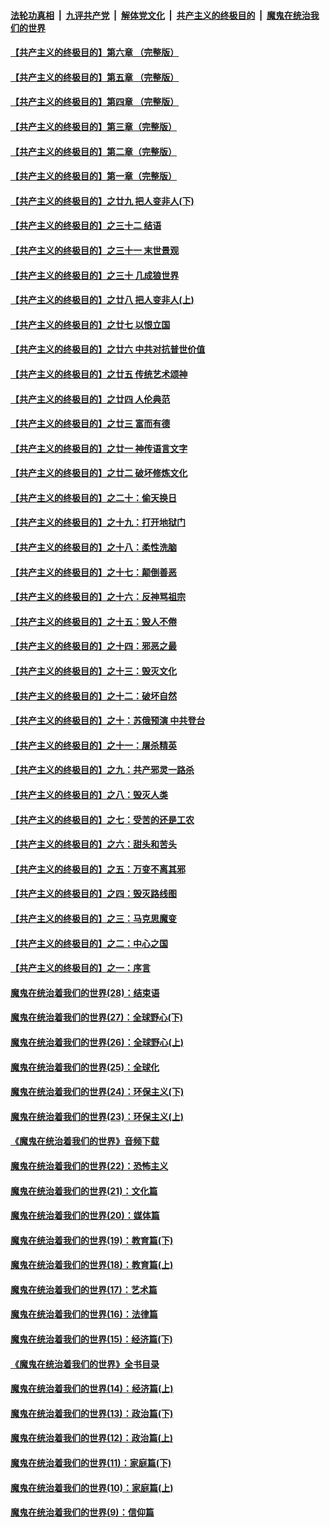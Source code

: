 

####  [法轮功真相](../../../../basic/blob/master/README.md?t=06301531) &nbsp;|&nbsp; [九评共产党](../../../../9ping.md/blob/master/README.md?t=06301531) &nbsp;|&nbsp; [解体党文化](../../../../jtdwh.md/blob/master/README.md?t=06301531)  &nbsp;|&nbsp; [共产主义的终极目的](../../../../gczydzjmd.md/blob/master/README.md?t=06301531) &nbsp;|&nbsp; [魔鬼在统治我们的世界](../../../../mgztzwmdsj.md/blob/master/README.md?t=06301531) 

#### [【共产主义的终极目的】第六章 （完整版）](../pages/nsc422/n11428913.md?t=06301531) 

#### [【共产主义的终极目的】第五章 （完整版）](../pages/nsc422/n11428912.md?t=06301531) 

#### [【共产主义的终极目的】第四章 （完整版）](../pages/nsc422/n11428907.md?t=06301531) 

#### [【共产主义的终极目的】第三章（完整版）](../pages/nsc422/n11428848.md?t=06301531) 

#### [【共产主义的终极目的】第二章（完整版）](../pages/nsc422/n11428831.md?t=06301531) 

#### [【共产主义的终极目的】第一章（完整版）](../pages/nsc422/n11417651.md?t=06301531) 

#### [【共产主义的终极目的】之廿九 把人变非人(下)](../pages/nsc422/n11344140.md?t=06301531) 

#### [【共产主义的终极目的】之三十二 结语](../pages/nsc422/n11360535.md?t=06301531) 

#### [【共产主义的终极目的】之三十一 末世景观](../pages/nsc422/n11351129.md?t=06301531) 

#### [【共产主义的终极目的】之三十 几成狼世界](../pages/nsc422/n11348280.md?t=06301531) 

#### [【共产主义的终极目的】之廿八 把人变非人(上)](../pages/nsc422/n11340492.md?t=06301531) 

#### [【共产主义的终极目的】之廿七 以恨立国](../pages/nsc422/n11336944.md?t=06301531) 

#### [【共产主义的终极目的】之廿六 中共对抗普世价值](../pages/nsc422/n11324785.md?t=06301531) 

#### [【共产主义的终极目的】之廿五 传统艺术颂神](../pages/nsc422/n11296396.md?t=06301531) 

#### [【共产主义的终极目的】之廿四 人伦典范](../pages/nsc422/n11296397.md?t=06301531) 

#### [【共产主义的终极目的】之廿三 富而有德](../pages/nsc422/n11283598.md?t=06301531) 

#### [【共产主义的终极目的】之廿一 神传语言文字](../pages/nsc422/n11263265.md?t=06301531) 

#### [【共产主义的终极目的】之廿二 破坏修炼文化](../pages/nsc422/n11245728.md?t=06301531) 

#### [【共产主义的终极目的】之二十：偷天换日](../pages/nsc422/n11238846.md?t=06301531) 

#### [【共产主义的终极目的】之十九：打开地狱门](../pages/nsc422/n11206376.md?t=06301531) 

#### [【共产主义的终极目的】之十八：柔性洗脑](../pages/nsc422/n11199994.md?t=06301531) 

#### [【共产主义的终极目的】之十七：颠倒善恶](../pages/nsc422/n11179782.md?t=06301531) 

#### [【共产主义的终极目的】之十六：反神骂祖宗](../pages/nsc422/n11166798.md?t=06301531) 

#### [【共产主义的终极目的】之十五：毁人不倦](../pages/nsc422/n11166792.md?t=06301531) 

#### [【共产主义的终极目的】之十四：邪恶之最](../pages/nsc422/n11150249.md?t=06301531) 

#### [【共产主义的终极目的】之十三：毁灭文化](../pages/nsc422/n11135227.md?t=06301531) 

#### [【共产主义的终极目的】之十二：破坏自然](../pages/nsc422/n11135214.md?t=06301531) 

#### [【共产主义的终极目的】之十：苏俄预演 中共登台](../pages/nsc422/n11118424.md?t=06301531) 

#### [【共产主义的终极目的】之十一：屠杀精英](../pages/nsc422/n11118442.md?t=06301531) 

#### [【共产主义的终极目的】之九：共产邪灵一路杀](../pages/nsc422/n11114139.md?t=06301531) 

#### [【共产主义的终极目的】之八：毁灭人类](../pages/nsc422/n11108503.md?t=06301531) 

#### [【共产主义的终极目的】之七：受苦的还是工农](../pages/nsc422/n11101809.md?t=06301531) 

#### [【共产主义的终极目的】之六：甜头和苦头](../pages/nsc422/n11096971.md?t=06301531) 

#### [【共产主义的终极目的】之五：万变不离其邪](../pages/nsc422/n11091285.md?t=06301531) 

#### [【共产主义的终极目的】之四：毁灭路线图](../pages/nsc422/n11086284.md?t=06301531) 

#### [【共产主义的终极目的】之三：马克思魔变](../pages/nsc422/n11061941.md?t=06301531) 

#### [【共产主义的终极目的】之二：中心之国](../pages/nsc422/n11047728.md?t=06301531) 

#### [【共产主义的终极目的】之一：序言](../pages/nsc422/n11086077.md?t=06301531) 

#### [魔鬼在统治着我们的世界(28)：结束语](../pages/nsc422/n10936246.md?t=06301531) 

#### [魔鬼在统治着我们的世界(27)：全球野心(下)](../pages/nsc422/n10928319.md?t=06301531) 

#### [魔鬼在统治着我们的世界(26)：全球野心(上)](../pages/nsc422/n10900318.md?t=06301531) 

#### [魔鬼在统治着我们的世界(25)：全球化](../pages/nsc422/n10788205.md?t=06301531) 

#### [魔鬼在统治着我们的世界(24)：环保主义(下)](../pages/nsc422/n10695307.md?t=06301531) 

#### [魔鬼在统治着我们的世界(23)：环保主义(上)](../pages/nsc422/n10688613.md?t=06301531) 

#### [《魔鬼在统治着我们的世界》音频下载](../pages/nsc422/n10635553.md?t=06301531) 

#### [魔鬼在统治着我们的世界(22)：恐怖主义](../pages/nsc422/n10614727.md?t=06301531) 

#### [魔鬼在统治着我们的世界(21)：文化篇](../pages/nsc422/n10597706.md?t=06301531) 

#### [魔鬼在统治着我们的世界(20)：媒体篇](../pages/nsc422/n10586579.md?t=06301531) 

#### [魔鬼在统治着我们的世界(19)：教育篇(下)](../pages/nsc422/n10564808.md?t=06301531) 

#### [魔鬼在统治着我们的世界(18)：教育篇(上)](../pages/nsc422/n10526970.md?t=06301531) 

#### [魔鬼在统治着我们的世界(17)：艺术篇](../pages/nsc422/n10499093.md?t=06301531) 

#### [魔鬼在统治着我们的世界(16)：法律篇](../pages/nsc422/n10485969.md?t=06301531) 

#### [魔鬼在统治着我们的世界(15)：经济篇(下)](../pages/nsc422/n10469975.md?t=06301531) 

#### [《魔鬼在统治着我们的世界》全书目录](../pages/nsc422/n10464261.md?t=06301531) 

#### [魔鬼在统治着我们的世界(14)：经济篇(上)](../pages/nsc422/n10457370.md?t=06301531) 

#### [魔鬼在统治着我们的世界(13)：政治篇(下)](../pages/nsc422/n10448270.md?t=06301531) 

#### [魔鬼在统治着我们的世界(12)：政治篇(上)](../pages/nsc422/n10444576.md?t=06301531) 

#### [魔鬼在统治着我们的世界(11)：家庭篇(下)](../pages/nsc422/n10440961.md?t=06301531) 

#### [魔鬼在统治着我们的世界(10)：家庭篇(上)](../pages/nsc422/n10435448.md?t=06301531) 

#### [魔鬼在统治着我们的世界(9)：信仰篇](../pages/nsc422/n10432159.md?t=06301531) 

